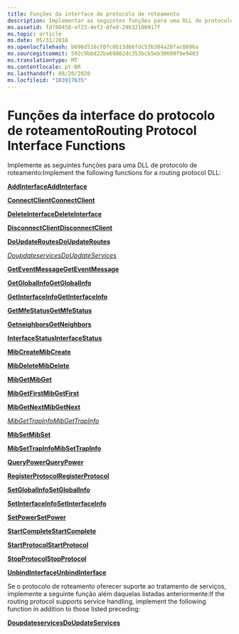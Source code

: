 ```yaml
---
title: Funções da interface do protocolo de roteamento
description: Implementar as seguintes funções para uma DLL de protocolo de roteamento
ms.assetid: fd780458-ef23-4ef2-8fe8-29b32100917f
ms.topic: article
ms.date: 05/31/2018
ms.openlocfilehash: b696d516cf0fc0b13d66fdc53b384a28fac8696a
ms.sourcegitcommit: 592c9bbd22ba69802dc353bcb5eb30699f9e9403
ms.translationtype: MT
ms.contentlocale: pt-BR
ms.lasthandoff: 08/20/2020
ms.locfileid: "103917635"
---
```

# <a name="routing-protocol-interface-functions"></a><span data-ttu-id="cdcef-103">Funções da interface do protocolo de roteamento</span><span class="sxs-lookup"><span data-stu-id="cdcef-103">Routing Protocol Interface Functions</span></span>

<span data-ttu-id="cdcef-104">Implemente as seguintes funções para uma DLL de protocolo de roteamento:</span><span class="sxs-lookup"><span data-stu-id="cdcef-104">Implement the following functions for a routing protocol DLL:</span></span>

[<span data-ttu-id="cdcef-105">**AddInterface**</span><span class="sxs-lookup"><span data-stu-id="cdcef-105">**AddInterface**</span></span>](/windows/desktop/api/Routprot/nc-routprot-padd_interface)

[<span data-ttu-id="cdcef-106">**ConnectClient**</span><span class="sxs-lookup"><span data-stu-id="cdcef-106">**ConnectClient**</span></span>](/windows/desktop/api/Routprot/nc-routprot-pconnect_client)

[<span data-ttu-id="cdcef-107">**DeleteInterface**</span><span class="sxs-lookup"><span data-stu-id="cdcef-107">**DeleteInterface**</span></span>](/windows/desktop/api/Routprot/nc-routprot-pdelete_interface)

[<span data-ttu-id="cdcef-108">**DisconnectClient**</span><span class="sxs-lookup"><span data-stu-id="cdcef-108">**DisconnectClient**</span></span>](/windows/desktop/api/Routprot/nc-routprot-pdisconnect_client)

[<span data-ttu-id="cdcef-109">**DoUpdateRoutes**</span><span class="sxs-lookup"><span data-stu-id="cdcef-109">**DoUpdateRoutes**</span></span>](/windows/desktop/api/Routprot/nc-routprot-pdo_update_routes)

<span data-ttu-id="cdcef-110">[*Doupdateservices*](/previous-versions/windows/desktop/legacy/aa374005(v=vs.85))</span><span class="sxs-lookup"><span data-stu-id="cdcef-110">[*DoUpdateServices*](/previous-versions/windows/desktop/legacy/aa374005(v=vs.85))</span></span>

[<span data-ttu-id="cdcef-111">**GetEventMessage**</span><span class="sxs-lookup"><span data-stu-id="cdcef-111">**GetEventMessage**</span></span>](/windows/desktop/api/Routprot/nc-routprot-pget_event_message)

[<span data-ttu-id="cdcef-112">**GetGlobalInfo**</span><span class="sxs-lookup"><span data-stu-id="cdcef-112">**GetGlobalInfo**</span></span>](/windows/desktop/api/Routprot/nc-routprot-pget_global_info)

[<span data-ttu-id="cdcef-113">**GetInterfaceInfo**</span><span class="sxs-lookup"><span data-stu-id="cdcef-113">**GetInterfaceInfo**</span></span>](/windows/desktop/api/Routprot/nc-routprot-pget_interface_info)

[<span data-ttu-id="cdcef-114">**GetMfeStatus**</span><span class="sxs-lookup"><span data-stu-id="cdcef-114">**GetMfeStatus**</span></span>](/windows/desktop/api/Routprot/nc-routprot-pget_mfe_status)

[<span data-ttu-id="cdcef-115">**Getneighbors**</span><span class="sxs-lookup"><span data-stu-id="cdcef-115">**GetNeighbors**</span></span>](/windows/desktop/api/Routprot/nc-routprot-pget_neighbors)

[<span data-ttu-id="cdcef-116">**InterfaceStatus**</span><span class="sxs-lookup"><span data-stu-id="cdcef-116">**InterfaceStatus**</span></span>](/windows/desktop/api/Routprot/nc-routprot-pinterface_status)

[<span data-ttu-id="cdcef-117">**MibCreate**</span><span class="sxs-lookup"><span data-stu-id="cdcef-117">**MibCreate**</span></span>](/windows/desktop/api/Routprot/nc-routprot-pmib_create)

[<span data-ttu-id="cdcef-118">**MibDelete**</span><span class="sxs-lookup"><span data-stu-id="cdcef-118">**MibDelete**</span></span>](/windows/desktop/api/Routprot/nc-routprot-pmib_delete)

[<span data-ttu-id="cdcef-119">**MibGet**</span><span class="sxs-lookup"><span data-stu-id="cdcef-119">**MibGet**</span></span>](/windows/desktop/api/Routprot/nc-routprot-pmib_get)

[<span data-ttu-id="cdcef-120">**MibGetFirst**</span><span class="sxs-lookup"><span data-stu-id="cdcef-120">**MibGetFirst**</span></span>](/windows/desktop/api/Routprot/nc-routprot-pmib_get_first)

[<span data-ttu-id="cdcef-121">**MibGetNext**</span><span class="sxs-lookup"><span data-stu-id="cdcef-121">**MibGetNext**</span></span>](/windows/desktop/api/Routprot/nc-routprot-pmib_get_next)

[<span data-ttu-id="cdcef-122">*MibGetTrapInfo*</span><span class="sxs-lookup"><span data-stu-id="cdcef-122">*MibGetTrapInfo*</span></span>](/windows/desktop/api/Routprot/nc-routprot-pmib_get_trap_info)

[<span data-ttu-id="cdcef-123">**MibSet**</span><span class="sxs-lookup"><span data-stu-id="cdcef-123">**MibSet**</span></span>](/windows/desktop/api/Routprot/nc-routprot-pmib_set)

[<span data-ttu-id="cdcef-124">**MibSetTrapInfo**</span><span class="sxs-lookup"><span data-stu-id="cdcef-124">**MibSetTrapInfo**</span></span>](/windows/desktop/api/Routprot/nc-routprot-pmib_set_trap_info)

[<span data-ttu-id="cdcef-125">**QueryPower**</span><span class="sxs-lookup"><span data-stu-id="cdcef-125">**QueryPower**</span></span>](/windows/desktop/api/Routprot/nc-routprot-pquery_power)

[<span data-ttu-id="cdcef-126">**RegisterProtocol**</span><span class="sxs-lookup"><span data-stu-id="cdcef-126">**RegisterProtocol**</span></span>](/windows/desktop/api/Routprot/nc-routprot-pregister_protocol)

[<span data-ttu-id="cdcef-127">**SetGlobalInfo**</span><span class="sxs-lookup"><span data-stu-id="cdcef-127">**SetGlobalInfo**</span></span>](/windows/desktop/api/Routprot/nc-routprot-pset_global_info)

[<span data-ttu-id="cdcef-128">**SetInterfaceInfo**</span><span class="sxs-lookup"><span data-stu-id="cdcef-128">**SetInterfaceInfo**</span></span>](/windows/desktop/api/Routprot/nc-routprot-pset_interface_info)

[<span data-ttu-id="cdcef-129">**SetPower**</span><span class="sxs-lookup"><span data-stu-id="cdcef-129">**SetPower**</span></span>](/windows/desktop/api/Routprot/nc-routprot-pset_power)

[<span data-ttu-id="cdcef-130">**StartComplete**</span><span class="sxs-lookup"><span data-stu-id="cdcef-130">**StartComplete**</span></span>](/windows/desktop/api/Routprot/nc-routprot-pstart_complete)

[<span data-ttu-id="cdcef-131">**StartProtocol**</span><span class="sxs-lookup"><span data-stu-id="cdcef-131">**StartProtocol**</span></span>](/windows/desktop/api/Routprot/nc-routprot-pstart_protocol)

[<span data-ttu-id="cdcef-132">**StopProtocol**</span><span class="sxs-lookup"><span data-stu-id="cdcef-132">**StopProtocol**</span></span>](/windows/desktop/api/Routprot/nc-routprot-pstop_protocol)

<span data-ttu-id="cdcef-133">[**UnbindInterface**](/previous-versions/windows/desktop/legacy/aa382296(v=vs.85))</span><span class="sxs-lookup"><span data-stu-id="cdcef-133">[**UnbindInterface**](/previous-versions/windows/desktop/legacy/aa382296(v=vs.85))</span></span>

<span data-ttu-id="cdcef-134">Se o protocolo de roteamento oferecer suporte ao tratamento de serviços, implemente a seguinte função além daquelas listadas anteriormente:</span><span class="sxs-lookup"><span data-stu-id="cdcef-134">If the routing protocol supports service handling, implement the following function in addition to those listed preceding:</span></span>

<span data-ttu-id="cdcef-135">[**Doupdateservices**](/previous-versions/windows/desktop/legacy/aa374005(v=vs.85))</span><span class="sxs-lookup"><span data-stu-id="cdcef-135">[**DoUpdateServices**](/previous-versions/windows/desktop/legacy/aa374005(v=vs.85))</span></span>

 

 